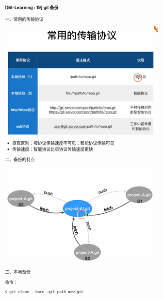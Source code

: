 #### [Git-Learning : 19] git 备份

一、常用的传输协议

<img src=".assets/image-20200802115539944.png" alt="image-20200802115539944" style="zoom:67%;" />

- 直观区别：哑协议传输速度不可见；智能协议传输可见
- 传输速度：智能协议比哑协议传输速度更快

二、备份的特点

<img src=".assets/image-20200802115824683.png" alt="image-20200802115824683" style="zoom:67%;" />

三、本地备份

命令：

```shell
$ git clone --bare .git_path new.git
```

